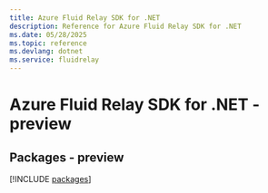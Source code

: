 ```yaml
---
title: Azure Fluid Relay SDK for .NET
description: Reference for Azure Fluid Relay SDK for .NET
ms.date: 05/28/2025
ms.topic: reference
ms.devlang: dotnet
ms.service: fluidrelay
---
```

# Azure Fluid Relay SDK for .NET - preview
## Packages - preview
[!INCLUDE [packages](fluid-relay-index.md)]